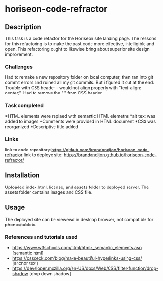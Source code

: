# horiseon-code-refractor

## Description

This task is a code refactor for the Horiseon site landing page. The reasons for this refactoring is to make the past code more effective, intelligible and open. This refactoring ought to likewise bring about superior site design improvement.


### Challenges
Had to remake a new repository folder on local computer, then ran into git commit errors and ruined all my git commits. But i figured it out at the end.
Trouble with CSS header - would not align properly with "text-align: center;". Had to remove the "." from CSS header.

### Task completed

*HTML elements were replaed with semantic HTML elemetns
*alt text was added to images
*Comments were provided in HTML document
*CSS was reorganized 
*Descriptive title added

### Links
link to code repository:https://github.com/brandondijon/horiseon-code-refractor
link to deploye site: https://brandondijon.github.io/horiseon-code-refractor/


##  Installation

Uploaded index.html, license, and assets folder to deployed server. The assets folder contains images and CSS file.

## Usage

The deployed site can be viewewd in desktop browser, not compatible for phones/tablets.

### References and tutorials used
* https://www.w3schools.com/html/html5_semantic_elements.asp [semantic html]
* https://cssdeck.com/blog/make-beautiful-hyperlinks-using-css/ [anchor text]
* https://developer.mozilla.org/en-US/docs/Web/CSS/filter-function/drop-shadow [drop down shadow]
